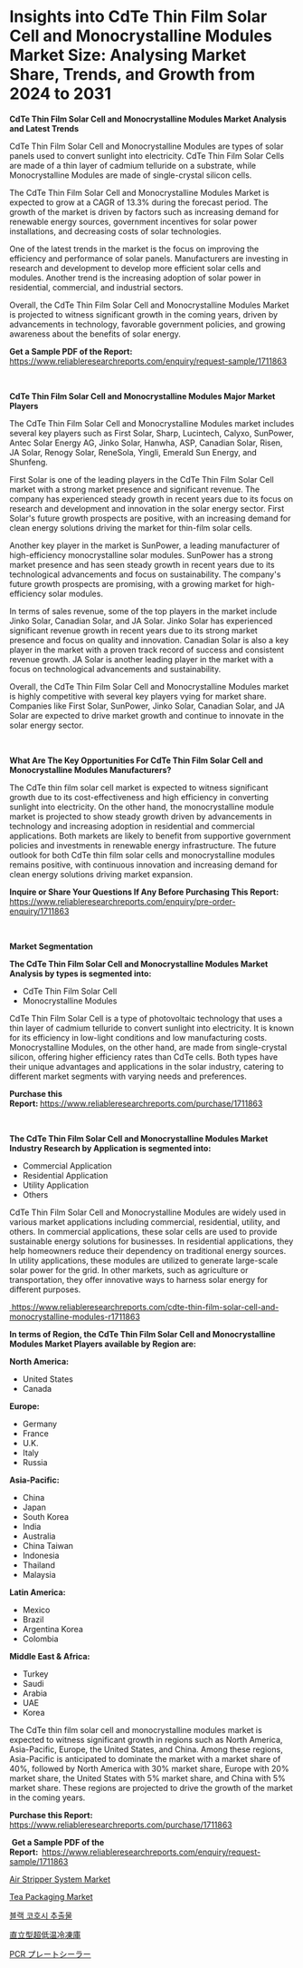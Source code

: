 <p><h1>Insights into CdTe Thin Film Solar Cell and Monocrystalline Modules Market Size: Analysing Market Share, Trends, and Growth from 2024 to 2031</h1></p><p><strong>CdTe Thin Film Solar Cell and Monocrystalline Modules Market Analysis and Latest Trends</strong></p>
<p><p>CdTe Thin Film Solar Cell and Monocrystalline Modules are types of solar panels used to convert sunlight into electricity. CdTe Thin Film Solar Cells are made of a thin layer of cadmium telluride on a substrate, while Monocrystalline Modules are made of single-crystal silicon cells.</p><p>The CdTe Thin Film Solar Cell and Monocrystalline Modules Market is expected to grow at a CAGR of 13.3% during the forecast period. The growth of the market is driven by factors such as increasing demand for renewable energy sources, government incentives for solar power installations, and decreasing costs of solar technologies. </p><p>One of the latest trends in the market is the focus on improving the efficiency and performance of solar panels. Manufacturers are investing in research and development to develop more efficient solar cells and modules. Another trend is the increasing adoption of solar power in residential, commercial, and industrial sectors.</p><p>Overall, the CdTe Thin Film Solar Cell and Monocrystalline Modules Market is projected to witness significant growth in the coming years, driven by advancements in technology, favorable government policies, and growing awareness about the benefits of solar energy.</p></p>
<p><strong>Get a Sample PDF of the Report:&nbsp;</strong> <a href="https://www.reliableresearchreports.com/enquiry/request-sample/1711863">https://www.reliableresearchreports.com/enquiry/request-sample/1711863</a></p>
<p>&nbsp;</p>
<p><strong>CdTe Thin Film Solar Cell and Monocrystalline Modules Major Market Players</strong></p>
<p><p>The CdTe Thin Film Solar Cell and Monocrystalline Modules market includes several key players such as First Solar, Sharp, Lucintech, Calyxo, SunPower, Antec Solar Energy AG, Jinko Solar, Hanwha, ASP, Canadian Solar, Risen, JA Solar, Renogy Solar, ReneSola, Yingli, Emerald Sun Energy, and Shunfeng.</p><p>First Solar is one of the leading players in the CdTe Thin Film Solar Cell market with a strong market presence and significant revenue. The company has experienced steady growth in recent years due to its focus on research and development and innovation in the solar energy sector. First Solar's future growth prospects are positive, with an increasing demand for clean energy solutions driving the market for thin-film solar cells.</p><p>Another key player in the market is SunPower, a leading manufacturer of high-efficiency monocrystalline solar modules. SunPower has a strong market presence and has seen steady growth in recent years due to its technological advancements and focus on sustainability. The company's future growth prospects are promising, with a growing market for high-efficiency solar modules.</p><p>In terms of sales revenue, some of the top players in the market include Jinko Solar, Canadian Solar, and JA Solar. Jinko Solar has experienced significant revenue growth in recent years due to its strong market presence and focus on quality and innovation. Canadian Solar is also a key player in the market with a proven track record of success and consistent revenue growth. JA Solar is another leading player in the market with a focus on technological advancements and sustainability.</p><p>Overall, the CdTe Thin Film Solar Cell and Monocrystalline Modules market is highly competitive with several key players vying for market share. Companies like First Solar, SunPower, Jinko Solar, Canadian Solar, and JA Solar are expected to drive market growth and continue to innovate in the solar energy sector.</p></p>
<p>&nbsp;</p>
<p><strong>What Are The Key Opportunities For CdTe Thin Film Solar Cell and Monocrystalline Modules Manufacturers?</strong></p>
<p><p>The CdTe thin film solar cell market is expected to witness significant growth due to its cost-effectiveness and high efficiency in converting sunlight into electricity. On the other hand, the monocrystalline module market is projected to show steady growth driven by advancements in technology and increasing adoption in residential and commercial applications. Both markets are likely to benefit from supportive government policies and investments in renewable energy infrastructure. The future outlook for both CdTe thin film solar cells and monocrystalline modules remains positive, with continuous innovation and increasing demand for clean energy solutions driving market expansion.</p></p>
<p><strong>Inquire or Share Your Questions If Any Before Purchasing This Report:</strong> <a href="https://www.reliableresearchreports.com/enquiry/pre-order-enquiry/1711863">https://www.reliableresearchreports.com/enquiry/pre-order-enquiry/1711863</a></p>
<p>&nbsp;</p>
<p><strong>Market Segmentation</strong></p>
<p><strong>The CdTe Thin Film Solar Cell and Monocrystalline Modules Market Analysis by types is segmented into:</strong></p>
<p><ul><li>CdTe Thin Film Solar Cell</li><li>Monocrystalline Modules</li></ul></p>
<p><p>CdTe Thin Film Solar Cell is a type of photovoltaic technology that uses a thin layer of cadmium telluride to convert sunlight into electricity. It is known for its efficiency in low-light conditions and low manufacturing costs. Monocrystalline Modules, on the other hand, are made from single-crystal silicon, offering higher efficiency rates than CdTe cells. Both types have their unique advantages and applications in the solar industry, catering to different market segments with varying needs and preferences.</p></p>
<p><strong>Purchase this Report:&nbsp;</strong><a href="https://www.reliableresearchreports.com/purchase/1711863">https://www.reliableresearchreports.com/purchase/1711863</a></p>
<p>&nbsp;</p>
<p><strong>The CdTe Thin Film Solar Cell and Monocrystalline Modules Market Industry Research by Application is segmented into:</strong></p>
<p><ul><li>Commercial Application</li><li>Residential Application</li><li>Utility Application</li><li>Others</li></ul></p>
<p><p>CdTe Thin Film Solar Cell and Monocrystalline Modules are widely used in various market applications including commercial, residential, utility, and others. In commercial applications, these solar cells are used to provide sustainable energy solutions for businesses. In residential applications, they help homeowners reduce their dependency on traditional energy sources. In utility applications, these modules are utilized to generate large-scale solar power for the grid. In other markets, such as agriculture or transportation, they offer innovative ways to harness solar energy for different purposes.</p></p>
<p><a href="https://www.reliableresearchreports.com/cdte-thin-film-solar-cell-and-monocrystalline-modules-r1711863">&nbsp;https://www.reliableresearchreports.com/cdte-thin-film-solar-cell-and-monocrystalline-modules-r1711863</a></p>
<p><strong>In terms of Region, the CdTe Thin Film Solar Cell and Monocrystalline Modules Market Players available by Region are:</strong></p>
<p>
    <p> <strong> North America: </strong>
        <ul>
            <li>United States</li>
            <li>Canada</li>
        </ul>
        </p> 
    <p> <strong> Europe: </strong>
        <ul>
            <li>Germany</li>
            <li>France</li>
            <li>U.K.</li>
            <li>Italy</li>
            <li>Russia</li>
        </ul>
        </p> 
    <p> <strong> Asia-Pacific: </strong>
        <ul>
            <li>China</li>
            <li>Japan</li>
            <li>South Korea</li>
            <li>India</li>
            <li>Australia</li>
            <li>China Taiwan</li>
            <li>Indonesia</li>
            <li>Thailand</li>
            <li>Malaysia</li>
        </ul>
        </p> 
    <p> <strong> Latin America: </strong>
        <ul>
            <li>Mexico</li>
            <li>Brazil</li>
            <li>Argentina Korea</li>
            <li>Colombia</li>
        </ul>
        </p> 
    <p> <strong> Middle East & Africa: </strong>
        <ul>
            <li>Turkey</li>
            <li>Saudi</li>
            <li>Arabia</li>
            <li>UAE</li>
            <li>Korea</li>
        </ul>
    </p>
    </p>
<p><p>The CdTe thin film solar cell and monocrystalline modules market is expected to witness significant growth in regions such as North America, Asia-Pacific, Europe, the United States, and China. Among these regions, Asia-Pacific is anticipated to dominate the market with a market share of 40%, followed by North America with 30% market share, Europe with 20% market share, the United States with 5% market share, and China with 5% market share. These regions are projected to drive the growth of the market in the coming years.</p></p>
<p><strong>Purchase this Report: </strong><a href="https://www.reliableresearchreports.com/purchase/1711863">https://www.reliableresearchreports.com/purchase/1711863</a></p>
<p>&nbsp;<strong>Get a Sample PDF of the Report:&nbsp;&nbsp;</strong><a href="https://www.reliableresearchreports.com/enquiry/request-sample/1711863">https://www.reliableresearchreports.com/enquiry/request-sample/1711863</a></p>
<p><strong></strong></p>
<p><p><a href="https://github.com/AKSHATREPORTPRIME/Market-Research-Report-List-4/blob/main/air-stripper-system-market.md">Air Stripper System Market</a></p><p><a href="https://issuu.com/reportprime-2/docs/tea-packaging-market-size-2030.pptx">Tea Packaging Market</a></p><p><a href="https://medium.com/@alexemumu2022/%ED%9D%91%ED%81%B0%EC%88%98%EC%B4%88-%EC%B6%94%EC%B6%9C%EB%AC%BC-%EC%8B%9C%EC%9E%A5-%EC%A0%84%EB%A7%9D-%EC%97%85%EA%B3%84-%EA%B0%9C%EC%9A%94-%EB%B0%8F-%EC%98%88%EC%B8%A1-2024%EB%85%84%EB%B6%80%ED%84%B0-2031%EB%85%84%EA%B9%8C%EC%A7%80-b91e7120afc0">블랙 코호시 추출물</a></p><p><a href="https://github.com/klon646/Market-Research-Report-List-1/blob/main/3039447127037.md">直立型超低温冷凍庫</a></p><p><a href="https://github.com/EstaSprer20231/Market-Research-Report-List-2/blob/main/2487853127036.md">PCR プレートシーラー</a></p></p>